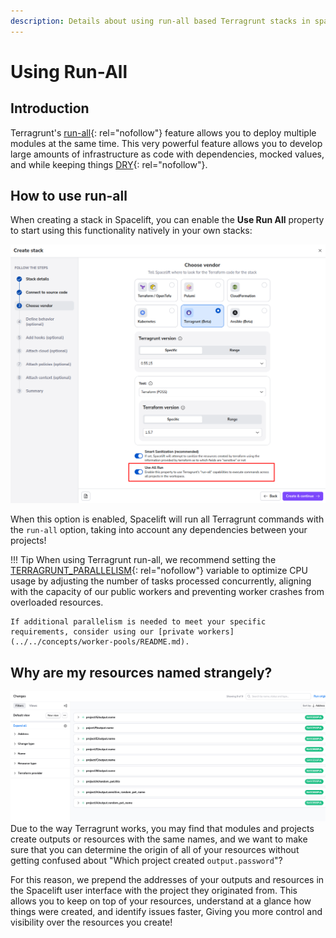 ```yaml
---
description: Details about using run-all based Terragrunt stacks in spacelift.
---
```


# Using Run-All

## Introduction

Terragrunt's [run-all](https://terragrunt.gruntwork.io/docs/features/execute-terraform-commands-on-multiple-units-at-once/#the-run-all-command){: rel="nofollow"} feature allows you to deploy multiple modules at the same time. This very powerful feature allows you to develop large amounts of infrastructure as code with dependencies, mocked values, and while keeping things [DRY](https://terragrunt.gruntwork.io/docs/features/keep-your-terraform-code-dry/){: rel="nofollow"}.

## How to use run-all

When creating a stack in Spacelift, you can enable the **Use Run All** property to start using this functionality natively in your own stacks:

![Terragrunt stack creation screen](../../assets/screenshots/terragrunt/run-all/run-all-toggle.png)

When this option is enabled, Spacelift will run all Terragrunt commands with the `run-all` option, taking into account any dependencies between your projects!

!!! Tip
    When using Terragrunt run-all, we recommend setting the [TERRAGRUNT_PARALLELISM](https://terragrunt.gruntwork.io/docs/reference/cli-options/#terragrunt-parallelism){: rel="nofollow"} variable to optimize CPU usage by adjusting the number of tasks processed concurrently, aligning with the capacity of our public workers and preventing worker crashes from overloaded resources.

    If additional parallelism is needed to meet your specific requirements, consider using our [private workers](../../concepts/worker-pools/README.md).

## Why are my resources named strangely?

![Screenshot of run changes across a run-all Terragrunt stack](../../assets/screenshots/terragrunt/run-all/run-all-changes.png)
Due to the way Terragrunt works, you may find that modules and projects create outputs or resources with the same names, and we want to make sure that you can determine the origin of all of your resources without getting confused about "Which project created `output.password`"?

For this reason, we prepend the addresses of your outputs and resources in the Spacelift user interface with the project they originated from. This allows you to keep on top of your resources, understand at a glance how things were created, and identify issues faster, Giving you more control and visibility over the resources you create!
